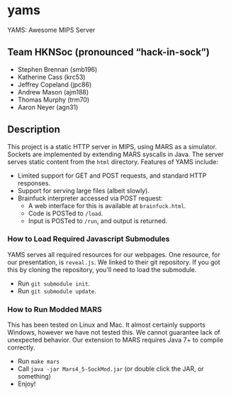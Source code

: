 # yams

YAMS: Awesome MIPS Server

## Team HKNSoc (pronounced “hack-in-sock”)
  - Stephen Brennan (smb196)
  - Katherine Cass (krc53)
  - Jeffrey Copeland (jpc86)
  - Andrew Mason (ajm188)
  - Thomas Murphy (trm70)
  - Aaron Neyer (agn31)

## Description

This project is a static HTTP server in MIPS, using MARS as a simulator.
Sockets are implemented by extending MARS syscalls in Java.  The server serves
static content from the `html` directory.  Features of YAMS include:

* Limited support for GET and POST requests, and standard HTTP responses.
* Support for serving large files (albeit slowly).
* Brainfuck interpreter accessed via POST request:
    * A web interface for this is available at `brainfuck.html`.
    * Code is POSTed to `/load`.
    * Input is POSTed to `/run`, and output is returned.

### How to Load Required Javascript Submodules

YAMS serves all required resources for our webpages.  One resource, for our
presentation, is `reveal.js`.  We linked to their git repository.  If you got
this by cloning the repository, you'll need to load the submodule.

* Run `git submodule init`.
* Run `git submodule update`.

### How to Run Modded MARS

This has been tested on Linux and Mac.  It almost certainly supports Windows,
however we have not tested this.  We cannot guarantee lack of unexpected
behavior.  Our extension to MARS requires Java 7+ to compile correctly.

  - Run `make mars`
  - Call `java -jar Mars4_5-SockMod.jar` (or double click the JAR, or something)
  - Enjoy!
